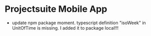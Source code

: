 # Projectsuite Mobile App

- update npm package moment. typescript definition "isoWeek" in UnitOfTime is missing. I added it to package local!!!
